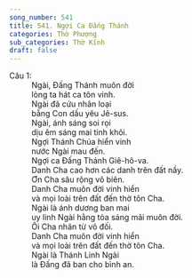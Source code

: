 ```yaml
---
song_number: 541
title: 541. Ngợi Ca Đấng Thánh
categories: Thờ Phượng
sub_categories: Thờ Kính
draft: false
---
```

<dl><dt>Câu 1:</dt><dd data-verse="1">Ngài, Đấng Thánh muôn đời <br/>lòng ta hát ca tôn vinh. <br/>Ngài đã cứu nhân loại <br/>bằng Con dấu yêu Jê-sus. <br/>Ngài, ánh sáng soi rọi <br/>dịu êm sáng mai tinh khôi. <br/>Ngợi Thánh Chúa hiển vinh <br/>nước Ngài mau đến. <br/>Ngợi ca Đấng Thánh Giê-hô-va. <br/>Danh Cha cao hơn các danh trên đất nầy. <br/>Ơn Cha sâu rộng vô biên. <br/>Danh Cha muôn đời vinh hiển <br/>và mọi loài trên đất đến thờ tôn Cha. <br/>Ngài là ánh dương ban mai <br/>uy linh Ngài hằng tỏa sáng mãi muôn đời. <br/>Ôi Cha nhân từ vô đối. <br/>Danh Cha muôn đời vinh hiển <br/>và mọi loài trên đất đến thờ tôn Cha. <br/>Ngài là Thánh Linh Ngài <br/>là Đấng đã ban cho bình an. </dd></dl>